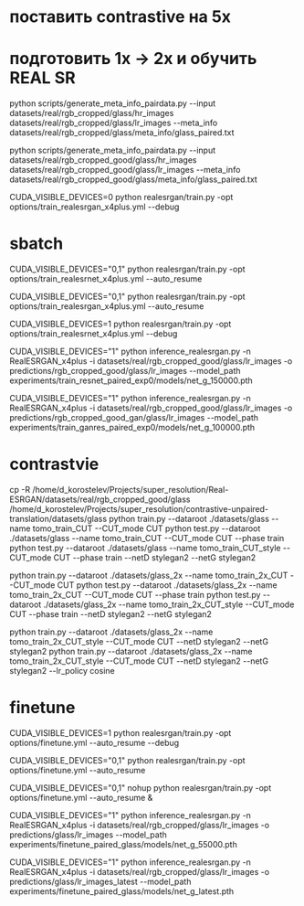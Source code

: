 


# поставить contrastive на 5x
# подготовить 1x -> 2x и обучить REAL SR


python scripts/generate_meta_info_pairdata.py --input datasets/real/rgb_cropped/glass/hr_images datasets/real/rgb_cropped/glass/lr_images --meta_info datasets/real/rgb_cropped/glass/meta_info/glass_paired.txt


python scripts/generate_meta_info_pairdata.py --input datasets/real/rgb_cropped_good/glass/hr_images datasets/real/rgb_cropped_good/glass/lr_images --meta_info datasets/real/rgb_cropped_good/glass/meta_info/glass_paired.txt


CUDA_VISIBLE_DEVICES=0 python realesrgan/train.py -opt options/train_realesrgan_x4plus.yml --debug


# sbatch

CUDA_VISIBLE_DEVICES="0,1" python realesrgan/train.py -opt options/train_realesrnet_x4plus.yml --auto_resume

CUDA_VISIBLE_DEVICES="0,1" python realesrgan/train.py -opt options/train_realesrgan_x4plus.yml --auto_resume



CUDA_VISIBLE_DEVICES=1  python realesrgan/train.py -opt options/train_realesrnet_x4plus.yml --debug

CUDA_VISIBLE_DEVICES="1" python inference_realesrgan.py -n RealESRGAN_x4plus -i datasets/real/rgb_cropped_good/glass/lr_images -o predictions/rgb_cropped_good/glass/lr_images --model_path experiments/train_resnet_paired_exp0/models/net_g_150000.pth


CUDA_VISIBLE_DEVICES="1" python inference_realesrgan.py -n RealESRGAN_x4plus -i datasets/real/rgb_cropped_good/glass/lr_images -o predictions/rgb_cropped_good_gan/glass/lr_images --model_path experiments/train_ganres_paired_exp0/models/net_g_100000.pth


# contrastvie

cp -R /home/d_korostelev/Projects/super_resolution/Real-ESRGAN/datasets/real/rgb_cropped_good/glass /home/d_korostelev/Projects/super_resolution/contrastive-unpaired-translation/datasets/glass
python train.py --dataroot ./datasets/glass --name tomo_train_CUT --CUT_mode CUT
python test.py --dataroot ./datasets/glass --name tomo_train_CUT --CUT_mode CUT --phase train
python test.py --dataroot ./datasets/glass --name  tomo_train_CUT_style --CUT_mode CUT --phase train --netD stylegan2 --netG stylegan2


python train.py --dataroot ./datasets/glass_2x --name tomo_train_2x_CUT --CUT_mode CUT
python test.py --dataroot ./datasets/glass_2x --name tomo_train_2x_CUT --CUT_mode CUT --phase train
python test.py --dataroot ./datasets/glass_2x --name  tomo_train_2x_CUT_style --CUT_mode CUT --phase train --netD stylegan2 --netG stylegan2


python train.py --dataroot ./datasets/glass_2x --name tomo_train_2x_CUT_style --CUT_mode CUT --netD stylegan2 --netG stylegan2
python train.py --dataroot ./datasets/glass_2x --name tomo_train_2x_CUT_style --CUT_mode CUT --netD stylegan2 --netG stylegan2 --lr_policy cosine

# finetune
CUDA_VISIBLE_DEVICES=1  python realesrgan/train.py -opt options/finetune.yml --auto_resume --debug


CUDA_VISIBLE_DEVICES="0,1" python realesrgan/train.py -opt options/finetune.yml --auto_resume


CUDA_VISIBLE_DEVICES="0,1"  nohup python realesrgan/train.py -opt options/finetune.yml --auto_resume &


CUDA_VISIBLE_DEVICES="1" python inference_realesrgan.py -n RealESRGAN_x4plus -i datasets/real/rgb_cropped/glass/lr_images -o predictions/glass/lr_images --model_path experiments/finetune_paired_glass/models/net_g_55000.pth


CUDA_VISIBLE_DEVICES="1" python inference_realesrgan.py -n RealESRGAN_x4plus -i datasets/real/rgb_cropped/glass/lr_images -o predictions/glass/lr_images_latest --model_path experiments/finetune_paired_glass/models/net_g_latest.pth
